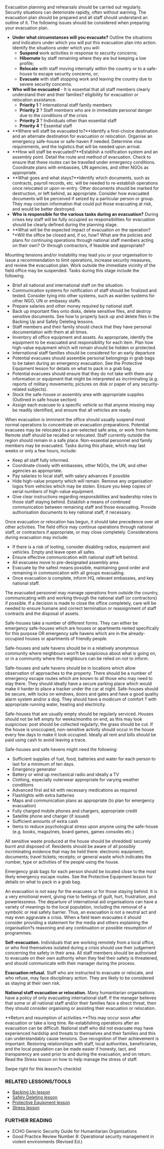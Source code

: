 Evacuation planning and rehearsals should be carried out regularly.
Security situations can deteriorate rapidly, often without warning. The
evacuation plan should be prepared and all staff should understand an
outline of it. The following issues should be considered when preparing
your evacuation plan.

-   **Under what circumstances will you evacuate?** Outline the
    situations and indicators under which you will put this evacuation
    plan into action. Identify the situations under which you will:
    -   **Suspend** work activities in response to security concerns;
    -   **Hibernate** by staff remaining where they are but keeping a
        low profile;
    -   **Relocate** with staff moving internally within the country or
        to a safe-house to escape security concerns, or;
    -   **Evacuate** with staff stopping work and leaving the country
        due to severe security concerns.
-   **Who will be evacuated** - It is essential that all staff members
    clearly understand their and their families? eligibility for
    evacuation or relocation assistance.
    -   **Priority 1** ? International staff family members
    -   **Priority 2** ? Staff members who are in immediate personal
        danger due to the conditions of the crisis
    -   **Priority 3** ? Individuals other than essential staff
    -   **Priority 4** ? Essential staff
-   **Where will staff be evacuated to?**Identify a first-choice
    destination and an alternate destination for evacuation
    or relocation. Organise an emergency safe-house or safe-haven
    if needed. Determine visa requirements, and the logistics that will
    be needed upon arrival.
-   **How will staff be evacuated?**Establish a notification system and
    an assembly point. Detail the route and method of evacuation. Check
    to ensure that these routes can be travelled under
    emergency conditions. Coordinate plans with embassies, UN agencies,
    and other NGOs as appropriate.
-   **What goes and what stays?**Identify which documents, such as
    contracts, payroll records, etc. will be needed to re-establish
    operations once relocated or upon re-entry. Other documents should
    be marked for destruction, or left behind, as appropriate. Consider
    how evacuated documents will be perceived if seized by a particular
    person or group. They may contain information that could put those
    evacuating at risk, and would be better destroyed.
-   **Who is responsible for the various tasks during an evacuation?**
    During crises key staff will be fully occupied so responsibilities
    for evacuation should be clearly defined during the planning stage.
-   **What will be the expected impact of evacuation on the
    operation?**Will the office be closed and, if so, how? What are the
    policies and plans for continuing operations through national staff
    members acting on their own? Or through contractors, if feasible and
    appropriate?

Mounting tensions and/or instability may lead you or your organisation
to issue a recommendation to limit operations, increase security
measures, and review the evacuation plan. Work outside the immediate
vicinity of the field office may be suspended. Tasks during this stage
include the following.

-   Brief all national and international staff on the situation.
-   Communication systems for notification of staff should be finalized
    and tested. Consider tying into other systems, such as warden
    systems for other NGO, UN or embassy staffs.
-   Prepare salaries and other money required by national staff.
-   Back up important files onto disks, delete sensitive files, and
    destroy sensitive documents. See how to properly back up and delete
    files in the Backing Up and Safely Deleting lessons.
-   Staff members and their family should check that they have personal
    documentation with them at all times.
-   Inventory all office equipment and assets. As appropriate, identify
    the equipment to be evacuated and responsibility for each item. Plan
    how high-value equipment which will remain should be hidden
    or protected.
-   International staff families should be considered for an early
    departure
-   Potential evacuees should assemble personal belongings in grab bags
    to be taken during an emergency evacuation. See the Protective
    Equipment lesson for details on what to pack in a grab bag.
-   Potential evacuees should ensure that they do not take with them any
    information or equipment that might be interpreted as
    incriminating (e.g. reports of military movements; pictures on disk
    or paper of any security-related subjects).
-   Stock the safe-house or assembly area with appropriate supplies
    (Outlined in safe house section)
-   Assign each evacuee to a specific vehicle so that anyone missing may
    be readily identified, and ensure that all vehicles are ready.

When evacuation is imminent the office should usually suspend most
normal operations to concentrate on evacuation preparations. Potential
evacuees may be relocated to a pre-selected safe area, or work from
home. Remote staff should be recalled or relocated. Staff currently
outside the region should remain in a safe place. Non-essential
personnel and family members may be evacuated. Tasks during this phase,
which may last weeks or only a few hours, include:

-   Keep all staff fully informed.
-   Coordinate closely with embassies, other NGOs, the UN, and other
    agencies as appropriate.
-   Pay salaries to local staff, with salary advances if possible
-   Hide high-value property which will remain. Remove any organisation
    logos from vehicles which may be stolen. Ensure you keep copies of
    serial numbers of high-value equipment.
-   Give clear instructions regarding responsibilities and leadership
    roles to those staff staying behind. Establish a means of continued
    communication between remaining staff and those evacuating. Provide
    authorisation documents to key national staff, if necessary.

Once evacuation or relocation has begun, it should take precedence over
all other activities. The field office may continue operations through
national staff, or contractors if appropriate, or may close completely.
Considerations during evacuation may include:

-   If there is a risk of looting, consider disabling radios, equipment
    and vehicles. Empty and leave open all safes.
-   Ensure effective communication with national staff left behind.
-   All evacuees move to pre-designated assembly area.
-   Evacuate by the safest means possible, maintaining good order and
    remaining in communication with all groups evacuating.
-   Once evacuation is complete, inform HQ, relevant embassies, and key
    national staff.

The evacuated personnel may manage operations from outside the country,
communicating with and working through the national staff (or
contractors) if possible. If a decision is made to close the office
completely, care will be needed to ensure humane and correct termination
or reassignment of staff contracts and the disposal of assets.

Safe-houses take a number of different forms. They can either be
emergency safe-houses which are houses or apartments rented specifically
for this purpose OR emergency safe havens which are in the
already-occupied houses or apartments of friendly people.

Safe-houses and safe havens should be in a relatively anonymous
community where neighbours won?t be suspicious about what is going on,
or in a community where the neighbours can be relied on not to inform.

Safe-houses and safe havens should be in locations which allow
observation of approaches to the property. There should be a number of
emergency escape routes which are known to all those who may need to
stay there. They should ideally have a secure parking place which would
make it harder to place a tracker under the car at night. Safe-houses
should be secure, with locks on windows, doors and gates and have a good
quality alarm system and/or a dog. They should have a modicum of comfort
? with appropriate running water, heating and electricity.

Safe-houses that are usually empty should be regularly serviced. Houses
should not be left empty for weeks/months on end, as this may look
suspicious: post should be collected regularly; the grass should be cut.
If the house is unoccupied, non-sensitive activity should occur in the
house every few days to make it look occupied. Ideally all rent and
bills should be paid using cash to avoid leaving a trace.

Safe-houses and safe havens might need the following:

-   Sufficient supplies of fuel, food, batteries and water for each
    person to last for a minimum of ten days.
-   Emergency generator
-   Battery or wind up mechanical radio and ideally a TV
-   Clothing, especially outerwear appropriate for varying weather
    conditions
-   Advanced first aid kit with necessary medications as required
-   Flashlights with extra batteries
-   Maps and communication plans as appropriate (to plan for
    emergency evacuation)
-   Fully charged mobile phones and chargers, appropriate credit
-   Satellite phone and charger (if issued)
-   Sufficient amounts of extra cash
-   Items to reduce psychological stress upon anyone using the
    safe-house (e.g. books, magazines, board games, games consoles etc.)

All sensitive waste produced at the house should be shredded/ securely
burnt and disposed of. Residents should be aware of all possibly
incriminating evidence that may be held there: electronic equipment;
documents; travel tickets; receipts; or general waste which indicates
the number, type or activities of the people using the house.

Emergency grab bags for each person should be located close to the most
likely emergency escape routes. See the Protective Equipment lesson for
details on what to pack in a grab bag.

An evacuation is not easy for the evacuees or for those staying behind.
It is a very emotional event, giving rise to feelings of guilt, hurt,
frustration, and powerlessness. The departure of international aid
organisations can have a variety of meanings to the local population,
including the removal of a symbolic or real safety barrier. Thus, an
evacuation is not a neutral act and may even aggravate a crisis. When a
field team evacuates it should consider providing a statement for the
media and others explaining the organisation?s reasoning and any
continuation or possible resumption of programmes.

**Self-evacuation.** Individuals that are working remotely from a local
office, or who find themselves isolated during a crisis should use their
judgement concerning the safety in their area. All staff members should
be authorised to evacuate on their own authority when they feel their
safety is threatened, and should communicate with their manager during
the process.

**Evacuation refusal.** Staff who are instructed to evacuate or
relocate, and who refuse, may face disciplinary action. They are likely
to be considered as staying at their own risk.

**National staff evacuation or relocation.** Many humanitarian
organisations have a policy of only evacuating international staff. If
the manager believes that some or all national staff and/or their
families face a direct threat, then they should consider organising or
assisting their evacuation or relocation.

**Return and resumption of activities.**This may occur soon after
evacuation or take a long time. Re-establishing operations after an
evacuation can be difficult. National staff who did not evacuate may
have experienced hardship and threats to themselves and their families
and this can understandably cause tensions. Due recognition of their
achievement is important. Restoring relationships with staff, local
authorities, beneficiaries, and the local population can be made easier
if honesty, tact, and transparency are used prior to and during the
evacuation, and on return. Read the Stress lesson on how to help manage
the stress of staff.

Swipe right for this lesson?s checklist

### RELATED LESSONS/TOOLS

-   [Backing Up lesson](umbrella://lesson/backing-up)
-   [Safely Deleting lesson](umbrella://lesson/safely-deleting)
-   [Protective Equipment
    lesson](umbrella://lesson/protective-equipment)
-   [Stress lesson](umbrella://lesson/stress)

### FURTHER READING

-   ECHO Generic Security Guide for Humanitarian Organisations
-   Good Practice Review Number 8: Operational security management in
    violent environments (Revised Ed.)

